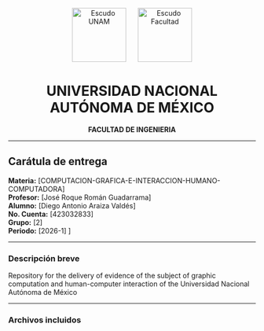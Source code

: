 <p align="center">
  <img src="[escudo_unam.png"](https://upload.wikimedia.org/wikipedia/commons/thumb/c/ca/Escudo-UNAM-escalable.svg/1024px-Escudo-UNAM-escalable.svg.png) width="110" alt="Escudo UNAM" />
  <img src="assets/escudo_facultad.png" width="110" alt="Escudo Facultad" style="margin-left:20px"/>
</p>

<div align="center">

# UNIVERSIDAD NACIONAL AUTÓNOMA DE MÉXICO  
**FACULTAD DE INGENIERIA**

</div>

---

## Carátula de entrega

**Materia:** [COMPUTACION-GRAFICA-E-INTERACCION-HUMANO-COMPUTADORA]  
**Profesor:** [José Roque Román Guadarrama]   
**Alumno:** [Diego Antonio Araiza Valdés]  
**No. Cuenta:** [423032833]  
**Grupo:** [2]  
**Periodo:** [2026-1]  ]  

---

### Descripción breve
Repository for the delivery of evidence of the subject of graphic computation and human-computer interaction of the Universidad Nacional Autónoma de México

---

### Archivos incluidos
